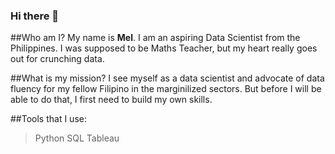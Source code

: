 ### Hi there 👋

##Who am I? 
My name is **Mel**. I am an aspiring Data Scientist from the Philippines. I was supposed to be Maths Teacher, but my heart really goes out for crunching data.

##What is my mission? 
I see myself as a data scientist and advocate of data fluency for my fellow Filipino in the marginilized sectors. But before I will be able to do that, I first need to build my own skills.

##Tools that I use:
>Python
>SQL
>Tableau

